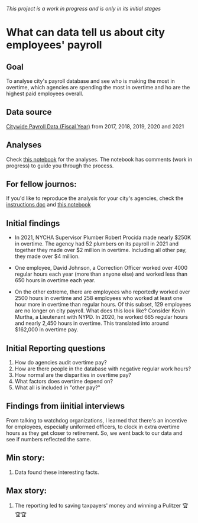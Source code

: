 *This project is a work in progress and is only in its initial stages*
# What can data tell us about city employees' payroll

## Goal
To analyse city's payroll database and see who is making the most in overtime, which agencies are spending the most in overtime and ho are the highest paid employees overall.

## Data source
[Citywide Payroll Data (Fiscal Year)](https://data.cityofnewyork.us/City-Government/Citywide-Payroll-Data-Fiscal-Year-/k397-673e/data) from 2017, 2018, 2019, 2020 and 2021

## Analyses
Check [this notebook](https://github.com/areenaarora/city-employees-salaries/blob/main/check-in-2.ipynb) for the analyses. The notebook has comments (work in progress) to guide you through the process.

## For fellow journos: 
If you'd like to reproduce the analysis for your city's agencies, check the [instructions doc](https://github.com/areenaarora/city-employees-salaries/blob/main/instructions.md) and [this notebook](https://github.com/areenaarora/city-employees-salaries/blob/main/Reproducable%20analyses.ipynb)

## Initial findings

- In 2021, NYCHA Supervisor Plumber Robert Procida made nearly $250K in overtime. The agency had 52 plumbers on its payroll in 2021 and together they made over $2 million in overtime. Including all other pay, they made over $4 million.

- One employee, David Johnson, a Correction Officer worked over 4000 regular hours each year (more than anyone else) and worked less than 650 hours in overtime each year.

- On the other extreme, there are employees who reportedly worked over 2500 hours in overtime and 258 employees who worked at least one hour more in overtime than regular hours. Of this subset, 129 employees are no longer on city payroll. What does this look like? Consider Kevin Murtha, a Lieutenant with NYPD. In 2020, he worked 665 regular hours and nearly 2,450 hours in overtime. This translated into around $162,000 in overtime pay.

## Initial Reporting questions
1. How do agencies audit overtime pay?
2. How are there people in the database with negative regular work hours?
3. How normal are the disparities in overtime pay?
4. What factors does overtime depend on?
5. What all is included in "other pay?"

## Findings from iinitial interviews
From talking to watchdog organizations, I learned that there's an incentive for employees, especially uniformed officers, to clock in extra overtime hours as they get closer to retirement. So, we went back to our data and see if numbers reflected the same.

## Min story:
1. Data found these interesting facts.

## Max story:
1. The reporting led to saving taxpayers' money and winning a Pulitzer 🏆🏆🏆